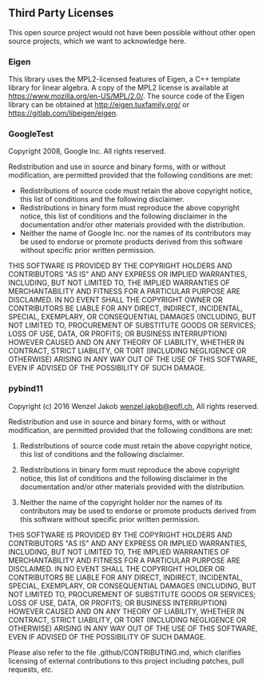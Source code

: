 ## Third Party Licenses

This open source project would not have been possible without other open source projects, which we want to acknowledge here.

### Eigen

This library uses the MPL2-licensed features of Eigen, a C++ template library for linear algebra. A copy of the MPL2 license is available at https://www.mozilla.org/en-US/MPL/2.0/.
The source code of the Eigen library can be obtained at http://eigen.tuxfamily.org/ or https://gitlab.com/libeigen/eigen.

### GoogleTest

Copyright 2008, Google Inc. All rights reserved.

Redistribution and use in source and binary forms, with or without modification, are permitted provided that the following conditions are met:

* Redistributions of source code must retain the above copyright notice, this list of conditions and the following disclaimer.
* Redistributions in binary form must reproduce the above copyright notice, this list of conditions and the following disclaimer in the documentation and/or other materials
  provided with the distribution.
* Neither the name of Google Inc. nor the names of its contributors may be used to endorse or promote products derived from this software without specific prior written permission.

THIS SOFTWARE IS PROVIDED BY THE COPYRIGHT HOLDERS AND CONTRIBUTORS
"AS IS" AND ANY EXPRESS OR IMPLIED WARRANTIES, INCLUDING, BUT NOT LIMITED TO, THE IMPLIED WARRANTIES OF MERCHANTABILITY AND FITNESS FOR A PARTICULAR PURPOSE ARE DISCLAIMED. IN NO
EVENT SHALL THE COPYRIGHT OWNER OR CONTRIBUTORS BE LIABLE FOR ANY DIRECT, INDIRECT, INCIDENTAL, SPECIAL, EXEMPLARY, OR CONSEQUENTIAL DAMAGES (INCLUDING, BUT NOT LIMITED TO,
PROCUREMENT OF SUBSTITUTE GOODS OR SERVICES; LOSS OF USE, DATA, OR PROFITS; OR BUSINESS INTERRUPTION) HOWEVER CAUSED AND ON ANY THEORY OF LIABILITY, WHETHER IN CONTRACT, STRICT
LIABILITY, OR TORT
(INCLUDING NEGLIGENCE OR OTHERWISE) ARISING IN ANY WAY OUT OF THE USE OF THIS SOFTWARE, EVEN IF ADVISED OF THE POSSIBILITY OF SUCH DAMAGE.

### pybind11

Copyright (c) 2016 Wenzel Jakob <wenzel.jakob@epfl.ch>, All rights reserved.

Redistribution and use in source and binary forms, with or without modification, are permitted provided that the following conditions are met:

1. Redistributions of source code must retain the above copyright notice, this list of conditions and the following disclaimer.

2. Redistributions in binary form must reproduce the above copyright notice, this list of conditions and the following disclaimer in the documentation and/or other materials
   provided with the distribution.

3. Neither the name of the copyright holder nor the names of its contributors may be used to endorse or promote products derived from this software without specific prior written
   permission.

THIS SOFTWARE IS PROVIDED BY THE COPYRIGHT HOLDERS AND CONTRIBUTORS "AS IS" AND ANY EXPRESS OR IMPLIED WARRANTIES, INCLUDING, BUT NOT LIMITED TO, THE IMPLIED WARRANTIES OF
MERCHANTABILITY AND FITNESS FOR A PARTICULAR PURPOSE ARE DISCLAIMED. IN NO EVENT SHALL THE COPYRIGHT HOLDER OR CONTRIBUTORS BE LIABLE FOR ANY DIRECT, INDIRECT, INCIDENTAL, SPECIAL,
EXEMPLARY, OR CONSEQUENTIAL DAMAGES (INCLUDING, BUT NOT LIMITED TO, PROCUREMENT OF SUBSTITUTE GOODS OR SERVICES; LOSS OF USE, DATA, OR PROFITS; OR BUSINESS INTERRUPTION) HOWEVER
CAUSED AND ON ANY THEORY OF LIABILITY, WHETHER IN CONTRACT, STRICT LIABILITY, OR TORT (INCLUDING NEGLIGENCE OR OTHERWISE) ARISING IN ANY WAY OUT OF THE USE OF THIS SOFTWARE, EVEN
IF ADVISED OF THE POSSIBILITY OF SUCH DAMAGE.

Please also refer to the file .github/CONTRIBUTING.md, which clarifies licensing of external contributions to this project including patches, pull requests, etc.
